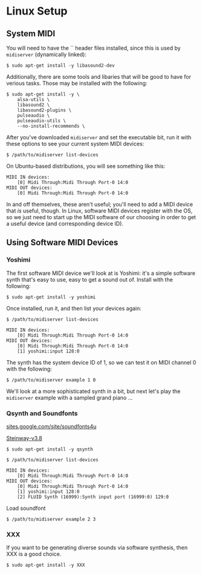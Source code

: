 # Linux Setup

## System MIDI

You will need to have the `` header files installed, since this is used by `midiserver` (dynamically linked):

``` shell
$ sudo apt-get install -y libasound2-dev
```

Additionally, there are some tools and libaries that will be good to have for verious tasks. Those may be installed with the following:

``` shell
$ sudo apt-get install -y \
	alsa-utils \
	libasound2 \
	libasound2-plugins \
	pulseaudio \
	pulseaudio-utils \
	--no-install-recommends \
```

After you've downloaded `midiserver` and set the executable bit, run it with these options to see your current system MIDI devices:

```shell
$ /path/to/midiserver list-devices
```

On Ubuntu-based distributions, you will see something like this:

```text
MIDI IN devices:
	[0] Midi Through:Midi Through Port-0 14:0
MIDI OUT devices:
	[0] Midi Through:Midi Through Port-0 14:0
```

In and off themselves, these aren't useful; you'll need to add a MIDI device that _is_ useful, though. In Linux, software MIDI devices register with the OS, so we just need to start up the MIDI software of our choosing in order to get a useful device (and corresponding device ID).


## Using Software MIDI Devices

### Yoshimi

The first software MIDI device we'll look at is Yoshimi: it's a simple software synth that's easy to use, easy to get a sound out of. Install with the following:

```
$ sudo apt-get install -y yoshimi
```

Once installed, run it, and then list your devices again:

```shell
$ /path/to/midiserver list-devices
```
```text
MIDI IN devices:
	[0] Midi Through:Midi Through Port-0 14:0
MIDI OUT devices:
	[0] Midi Through:Midi Through Port-0 14:0
	[1] yoshimi:input 128:0
```

The synth has the system device ID of 1, so we can test it on MIDI channel 0 with the following:

```shell
$ /path/to/midiserver example 1 0
```

We'll look at a more sophisticated synth in a bit, but next let's play the `midiserver` example with a sampled grand piano ...

### Qsynth and Soundfonts

[sites.google.com/site/soundfonts4u](https://sites.google.com/site/soundfonts4u/)

[Steinway-v3.8](https://drive.google.com/file/d/17Zqi3CcLcxgkJMRjkinJfBY74MjJhRnx/view?usp=sharing)

```shell
$ sudo apt-get install -y qsynth
```

```shell
$ /path/to/midiserver list-devices
```

``` shell
MIDI IN devices:
	[0] Midi Through:Midi Through Port-0 14:0
MIDI OUT devices:
	[0] Midi Through:Midi Through Port-0 14:0
	[1] yoshimi:input 128:0
	[2] FLUID Synth (16999):Synth input port (16999:0) 129:0
```

Load soundfont

```shell
$ /path/to/midiserver example 2 3
```

### XXX

If you want to be generating diverse sounds via software synthesis, then XXX is a good choice.

```shell
$ sudo apt-get install -y XXX
```
